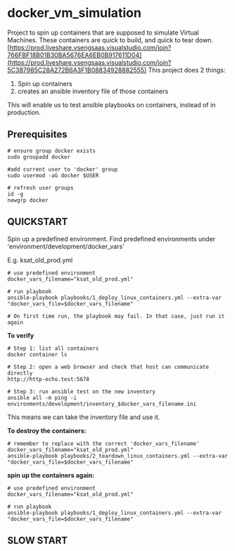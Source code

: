 # docker_vm_simulation
Project to spin up containers that are supposed to simulate Virtual Machines. These containers are quick to build, and quick to tear down.
[https://prod.liveshare.vsengsaas.visualstudio.com/join?766FBF18B01B30BA5676EA6EB0B917611D04](https://prod.liveshare.vsengsaas.visualstudio.com/join?5C387985C28A272B6A3F1B08834928882555)
This project does 2 things:
1. Spin up containers
2. creates an ansible inventory file of those containers

This will enable us to test ansible playbooks on containers, instead of in production.

## Prerequisites
```
# ensure group docker exists
sudo groupadd docker

#add current user to 'docker' group
sudo usermod -aG docker $USER

# refresh user groups
id -g
newgrp docker
```

## QUICKSTART
Spin up a predefined environment. 
Find predefined environments under 'environment/development/docker_vars'

E.g. ksat_old_prod.yml
```
# use predefined environment
docker_vars_filename="ksat_old_prod.yml"

# run playbook 
ansible-playbook playbooks/1_deploy_linux_containers.yml --extra-var "docker_vars_file=$docker_vars_filename"

# On first time run, the playbook may fail. In that case, just run it again

```

**To verify**
```
# Step 1: list all containers
docker container ls 

# Step 2: open a web browser and check that host can communicate directly
http://http-echo.test:5678

# Step 3: run ansible test on the new inventory
ansible all -m ping -i environments/development/inventory_$docker_vars_filename.ini

```

This means we can take the inventory file and use it.


**To destroy the containers:**
```
# remember to replace with the correct 'docker_vars_filename'
docker_vars_filename="ksat_old_prod.yml"
ansible-playbook playbooks/2_teardown_linux_containers.yml --extra-var "docker_vars_file=$docker_vars_filename"
```

**spin up the containers again:**
```
# use predefined environment
docker_vars_filename="ksat_old_prod.yml"

# run playbook 
ansible-playbook playbooks/1_deploy_linux_containers.yml --extra-var "docker_vars_file=$docker_vars_filename"
```




## SLOW START

